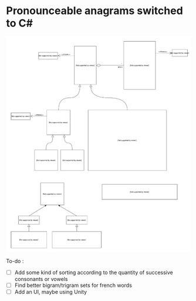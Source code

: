 # Pronounceable anagrams switched to C#

![](UML_pronounceable_anagrams.svg)

To-do :
- [ ] Add some kind of sorting according to the quantity of successive consonants or vowels
- [ ] Find better bigram/trigram sets for french words
- [ ] Add an UI, maybe using Unity
